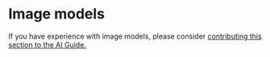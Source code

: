 # Image models 

<div class="mt-3">
    <p>If you have experience with image models, please consider <a class="edit-this-page" target="_"  href="https://github.com/mozilla/ai-guide/edit/main/templates/content/image-models/index.md">contributing this section to the AI Guide.</a></p>
</div>
